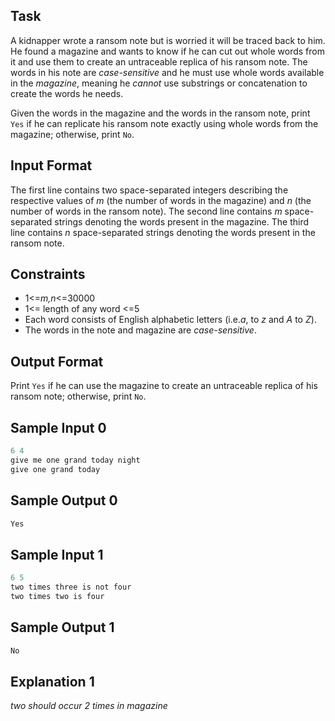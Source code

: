 ## Task
A kidnapper wrote a ransom note but is worried it will be traced back to him. He found a magazine and wants to know if he can cut out whole words from it and use them to create an untraceable replica of his ransom note. The words in his note are *case-sensitive* and he must use whole words available in the *magazine*, meaning he *cannot* use substrings or concatenation to create the words he needs.

Given the words in the magazine and the words in the ransom note, print `Yes` if he can replicate his ransom note exactly using whole words from the magazine; otherwise, print `No`.

## Input Format

The first line contains two space-separated integers describing the respective values of *m* (the number of words in the magazine) and *n* (the number of words in the ransom note).
The second line contains *m* space-separated strings denoting the words present in the magazine.
The third line contains *n* space-separated strings denoting the words present in the ransom note.

## Constraints
* 1<=*m,n*<=30000
* 1<= length of any word <=5
* Each word consists of English alphabetic letters (i.e.*a*, to *z* and *A* to *Z*).
* The words in the note and magazine are *case-sensitive*.

## Output Format

Print `Yes` if he can use the magazine to create an untraceable replica of his ransom note; otherwise, print `No`.

## Sample Input 0
```javascript
6 4
give me one grand today night
give one grand today
```
## Sample Output 0
```javascript
Yes
```
## Sample Input 1
```javascript
6 5
two times three is not four
two times two is four
```
## Sample Output 1
```javascript
No
```
## Explanation 1
*two should occur 2 times in magazine*
